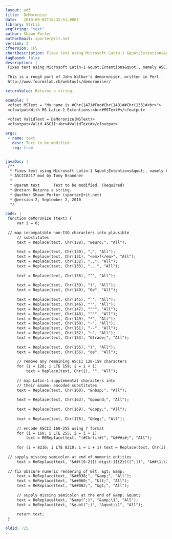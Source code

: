 ```yaml
---
layout: udf
title:  DeMoronize
date:   2010-09-02T18:32:51.000Z
library: StrLib
argString: "text"
author: Shawn Porter
authorEmail: sporter@rit.net
version: 2
cfVersion: CF5
shortDescription: Fixes text using Microsoft Latin-1 &quot;Extentions&quot;, namely ASCII characters 128-160.
tagBased: false
description: |
 Fixes text using Microsoft Latin-1 &quot;Extentions&quot;, namely ASCII characters 128-160.  Supplies semicolons where missing in HTML numeric and common non-numeric entities.
 
 This is a rough port of John Walker's demoroniser, written in Perl.
 http://www.fourmilab.ch/webtools/demoroniser/

returnValue: Returns a string.

example: |
 <cfset MSText = "My name is #Chr(147)#Foo#Chr(148)##Chr(133)#<br>">
 <cfoutput>With MS Latin-1 Extentions:<br>#MSText#</cfoutput>
 
 <cfset ValidText = DeMoronize(MSText)>
 <cfoutput>Valid ASCII:<br>#ValidText#</cfoutput>

args:
 - name: text
   desc: Text to be modified.
   req: true


javaDoc: |
 /**
  * Fixes text using Microsoft Latin-1 &quot;Extentions&quot;, namely ASCII characters 128-160.
  * ASCII8217 mod by Tony Brandner
  * 
  * @param text      Text to be modified. (Required)
  * @return Returns a string. 
  * @author Shawn Porter (sporter@rit.net) 
  * @version 2, September 2, 2010 
  */

code: |
 function deMoronize (text) {
     var i = 0;
 
 // map incompatible non-ISO characters into plausible 
     // substitutes
     text = Replace(text, Chr(128), "&euro;", "All");
 
     text = Replace(text, Chr(130), ",", "All");
     text = Replace(text, Chr(131), "<em>f</em>", "All");
     text = Replace(text, Chr(132), ",,", "All");
     text = Replace(text, Chr(133), "...", "All");
         
     text = Replace(text, Chr(136), "^", "All");
 
     text = Replace(text, Chr(139), ")", "All");
     text = Replace(text, Chr(140), "Oe", "All");
 
     text = Replace(text, Chr(145), "`", "All");
     text = Replace(text, Chr(146), "'", "All");
     text = Replace(text, Chr(147), """", "All");
     text = Replace(text, Chr(148), """", "All");
     text = Replace(text, Chr(149), "*", "All");
     text = Replace(text, Chr(150), "-", "All");
     text = Replace(text, Chr(151), "--", "All");
     text = Replace(text, Chr(152), "~", "All");
     text = Replace(text, Chr(153), "&trade;", "All");
 
     text = Replace(text, Chr(155), ")", "All");
     text = Replace(text, Chr(156), "oe", "All");
 
     // remove any remaining ASCII 128-159 characters
     for (i = 128; i LTE 159; i = i + 1)
         text = Replace(text, Chr(i), "", "All");
 
     // map Latin-1 supplemental characters into
     // their &name; encoded substitutes
     text = Replace(text, Chr(160), "&nbsp;", "All");
 
     text = Replace(text, Chr(163), "&pound;", "All");
 
     text = Replace(text, Chr(169), "&copy;", "All");
 
     text = Replace(text, Chr(176), "&deg;", "All");
 
     // encode ASCII 160-255 using ? format
     for (i = 160; i LTE 255; i = i + 1)
         text = REReplace(text, "(#Chr(i)#)", "&###i#;", "All");
 
     for (i = 8216; i LTE 8218; i = i + 1) text = Replace(text, Chr(i), "'", "All");
       
 // supply missing semicolon at end of numeric entities
     text = ReReplace(text, "&##([0-2][[:digit:]]{2})([^;])", "&##\1;\2", "All");
     
 // fix obscure numeric rendering of &lt; &gt; &amp;
     text = ReReplace(text, "&##038;", "&amp;", "All");
     text = ReReplace(text, "&##060;", "&lt;", "All");
     text = ReReplace(text, "&##062;", "&gt;", "All");
 
     // supply missing semicolon at the end of &amp; &quot;
     text = ReReplace(text, "&amp(^;)", "&amp;\1", "All");
     text = ReReplace(text, "&quot(^;)", "&quot;\1", "All");
 
     return text;
 }

oldId: 725
---
```



